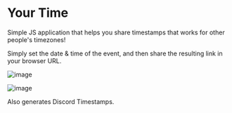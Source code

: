# Your Time

Simple JS application that helps you share timestamps that works for
other people's timezones!

Simply set the date & time of the event, and then share the resulting
link in your browser URL.

![image](https://github.com/user-attachments/assets/1c53ae6d-29ab-40d3-863c-f5ea9a7ea57d)

![image](https://github.com/user-attachments/assets/d0571682-12c8-4e6c-ab02-91d5c48b685b)

Also generates Discord Timestamps.



